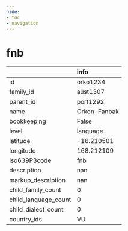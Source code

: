 ```yaml
---
hide:
- toc
- navigation
---
```

# fnb
|                      | info         |
|:---------------------|:-------------|
| id                   | orko1234     |
| family_id            | aust1307     |
| parent_id            | port1292     |
| name                 | Orkon-Fanbak |
| bookkeeping          | False        |
| level                | language     |
| latitude             | -16.210501   |
| longitude            | 168.212109   |
| iso639P3code         | fnb          |
| description          | nan          |
| markup_description   | nan          |
| child_family_count   | 0            |
| child_language_count | 0            |
| child_dialect_count  | 0            |
| country_ids          | VU           |